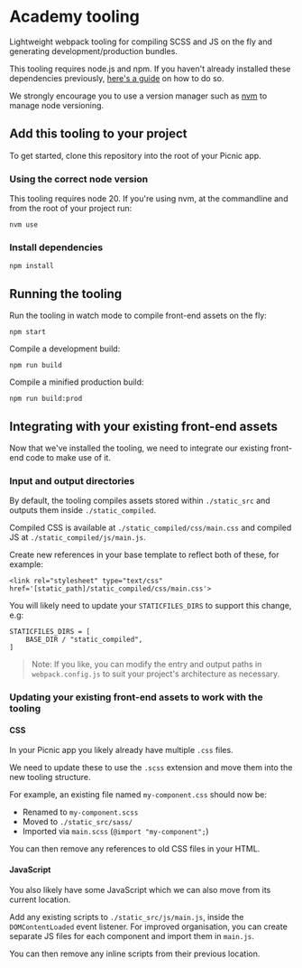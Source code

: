 # Academy tooling

Lightweight webpack tooling for compiling SCSS and JS on the fly and generating development/production bundles.

This tooling requires node.js and npm. If you haven't already installed these dependencies previously, [here's a guide](https://docs.npmjs.com/downloading-and-installing-node-js-and-npm) on how to do so.

We strongly encourage you to use a version manager such as [nvm](https://github.com/nvm-sh/nvm) to manage node versioning.

## Add this tooling to your project

To get started, clone this repository into the root of your Picnic app.


### Using the correct node version

This tooling requires node 20. If you're using nvm, at the commandline and from the root of your project run:
```
nvm use
```

### Install dependencies

```bash!
npm install
```

## Running the tooling

Run the tooling in watch mode to compile front-end assets on the fly:
```
npm start
```
Compile a development build:
```
npm run build
```

Compile a minified production build:
```
npm run build:prod
```

## Integrating with your existing front-end assets

Now that we've installed the tooling, we need to integrate our existing front-end code to make use of it.

### Input and output directories

By default, the tooling compiles assets stored within `./static_src` and outputs them inside `./static_compiled`. 

Compiled CSS is available at `./static_compiled/css/main.css` and compiled JS at `./static_compiled/js/main.js`. 

Create new references in your base template to reflect both of these, for example:
```
<link rel="stylesheet" type="text/css" href='[static_path]/static_compiled/css/main.css'>
```

You will likely need to update your `STATICFILES_DIRS` to support this change, e.g:
```
STATICFILES_DIRS = [
    BASE_DIR / "static_compiled",
]
```

> Note: If you like, you can modify the entry and output paths in `webpack.config.js` to suit your project's architecture as necessary.

### Updating your existing front-end assets to work with the tooling

#### CSS

In your Picnic app you likely already have multiple `.css` files.

We need to update these to use the `.scss` extension and move them into the new tooling structure.

For example, an existing file named `my-component.css` should now be:

- Renamed to `my-component.scss`
- Moved to `./static_src/sass/`
- Imported via `main.scss` (`@import "my-component";`)

You can then remove any references to old CSS files in your HTML.

#### JavaScript

You also likely have some JavaScript which we can also move from its current location.

Add any existing scripts to `./static_src/js/main.js`, inside the `DOMContentLoaded` event listener. For improved organisation, you can create separate JS files for each component and import them in `main.js`.

You can then remove any inline scripts from their previous location.

